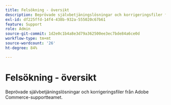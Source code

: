```yaml
---
title: Felsökning - översikt
description: Beprövade självbetjäningslösningar och korrigeringsfiler från Adobe Commerce-supportteamet.
exl-id: df225ffd-14f4-438b-932a-555020c67b61
feature: Support
role: Admin
source-git-commit: 1d2e0c1b4a8e3d79a362500ee3ec7bde84a6ce0d
workflow-type: tm+mt
source-wordcount: '26'
ht-degree: 84%

---
```


# Felsökning - översikt

Beprövade självbetjäningslösningar och korrigeringsfiler från Adobe Commerce-supportteamet.
